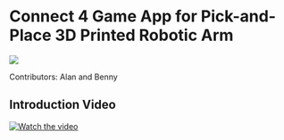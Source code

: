 # Connect 4 Game App for Pick-and-Place 3D Printed Robotic Arm
<img src="app/src/main/res/mipmap-xxxhdpi/ic_launcher.png">

Contributors: Alan and Benny

## Introduction Video
[![Watch the video](https://wp.cs.hku.hk/2021/fyp21049/wp-content/uploads/sites/213/thumbnail.jpg)](https://youtu.be/3MSrORcmxQQ)
